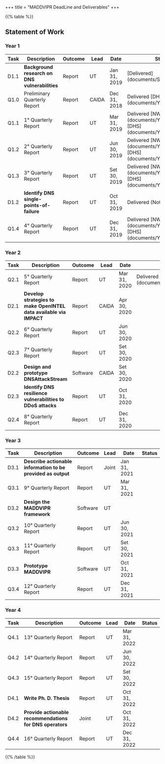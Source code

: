 +++
title = "MADDVIPR DeadLine and Deliverables"
+++

{{% table %}}
## Statement of Work
### Year 1

| Task | Description | Outcome | Lead | Date | Status |
|------|------------------------------------------------------------|---------|--------|----------------|-----------|
|D1.1| **Background research on DNS vulnerabilities** | Report | UT | Jan 31, 2019 | [Delivered] (documents/SToA.pdf) |    |
|Q1.0| Preliminary Quarterly Report  | Report  | CAIDA | Dec 31, 2018 | Delivered [DHS] (documents/Y1Q0_CAIDA.pdf) |
|Q1.1| 1° Quarterly Report  | Report | UT | Mar 31, 2019  | Delivered [NWO] (documents/Y1Q1_NWO.pdf) [DHS] (documents/Y1Q1_CAIDA.pdf) |
|Q1.2| 2° Quarterly Report  | Report | UT | Jun 30, 2019  | Delivered [NWO] (documents/Y1Q2_NWO.pdf) [DHS] (documents/Y1Q2_CAIDA.pdf)|
|Q1.3| 3° Quarterly Report  | Report | UT | Set 30, 2019  | Delivered [NWO] (documents/Y1Q3_NWO.pdf) [DHS] (documents/Y1Q3_CAIDA.pdf)|
|D1.2| **Identify DNS single-points-of-failure** | Report | UT | Oct 31, 2019  | Delivered (Not Public)|
|Q1.4| 4° Quarterly Report  | Report | UT | Dec 31, 2019  | Delivered [NWO] (documents/Y1Q4_NWO.pdf) [DHS] (documents/Y1Q4_CAIDA.pdf)|


### Year 2

| Task | Description | Outcome | Lead | Date | Status |
|------|------------------------------------------------------------|---------|--------|----------------|-----------|
|Q2.1| 5° Quarterly Report  | Report | UT | Mar 31, 2020  | Delivered [NWO] (documents/Y2Q1_NWO.pdf)|
|D2.1| **Develop strategies to make OpenINTEL data available via IMPACT** | Report | CAIDA | Apr 30, 2020  ||
|Q2.2| 6° Quarterly Report  | Report | UT | Jun 30, 2020  | |
|Q2.3| 7° Quarterly Report  | Report | UT | Set 30, 2020  | |
|D2.2| **Design and prototype DNSAttackStream** | Software | CAIDA | Set 30, 2020  | |
|D2.3| **Identify DNS resilience vulnerabilities to DDoS attacks** | Report | UT | Oct 31, 2020  | |
|Q2.4| 8° Quarterly Report  | Report | UT | Dec 31, 2020  | |


### Year 3

| Task | Description | Outcome | Lead | Date | Status |
|------|------------------------------------------------------------|---------|--------|----------------|-----------|
|D3.1| **Describe actionable information to be provided as output**  | Report | Joint | Jan 31, 2021  | |
|Q3.1| 9° Quarterly Report  | Report | UT | Mar 31, 2021  | |
|D3.2| **Design the MADDVIPR framework** | Software | UT | |
|Q3.2| 10° Quarterly Report  | Report | UT | Jun 30, 2021  | |
|Q3.3| 11° Quarterly Report  | Report | UT | Set 30, 2021  | |
|D3.3| **Prototype MADDVIPR**    | Software | UT | Oct 31, 2021 | |
|Q3.4| 12° Quarterly Report  | Report | UT | Dec 31, 2021  | |

### Year 4

| Task | Description | Outcome | Lead | Date | Status |
|------|------------------------------------------------------------|---------|--------|----------------|-----------|
|Q4.1| 13° Quarterly Report  | Report | UT | Mar 31, 2022  | |
|Q4.2| 14° Quarterly Report  | Report | UT | Jun 30, 2022  | |
|Q4.3| 15° Quarterly Report  | Report | UT | Set 30, 2022  | |
|D4.1| **Write Ph. D. Thesis**   | Report | UT | Oct 31, 2022  | |
|D4.2| **Provide actionable recommendations for DNS operators** | Joint  | UT | Oct 31, 2022  | |
|Q4.4| 16° Quarterly Report  | Report | UT | Dec 31, 2022  | |
{{% /table %}}

